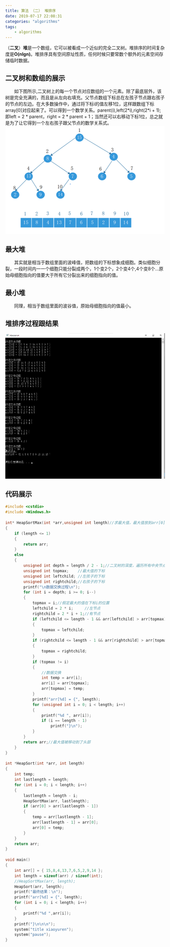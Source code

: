 ```yaml
---
title: 算法 （二） 堆排序
date: 2019-07-17 22:08:31
categories: "algorithms"
tags:
	- algorithms
---
```

（**二叉**）**堆**是一个数组，它可以被看成一个近似的完全二叉树。堆排序的时间复杂度是**O(nlgn)**。堆排序具有空间原址性质，任何时候只要常数个额外的元素空间存储临时数据。<!-- more -->
## 二叉树和数组的展示
&emsp;&emsp;如下图所示,二叉树上的每一个节点对应数组的一个元素。除了最底层外，该树是完全充满的，而且是从左向右填充。父节点数组下标总在左孩子节点跟右孩子的节点的左边。在大多数操作中，通过将下标i的值左移1位，这样跟数组下标array[0]对应起来了。可以得到一个数学关系。parent(i),left(2\*i),right(2\*i + 1);即left = 2 \* parent，right = 2 \* parent + 1；当然还可以右移动下标1位，总之就是为了让它得到一个左右孩子跟父节点的数学关系式。
<img src="../image/algorithm/heap/heaptree.png">

## 最大堆
&emsp;&emsp;其实就是相当于数组里面的波峰值，把数组的下标想象成细胞。类似细胞分裂，一段时间内一一个细胞只能分裂成两个，1个变2个，2个变4个,4个变8个...原始母细胞指向的值要大于所有它分裂出来的细胞指向的值。
## 最小堆
&emsp;&emsp;同理，相当于数组里面的波谷值，原始母细胞指向的值最小。
## 堆排序过程跟结果
<img src="../image/algorithm/heap/heapsort.png">

## 代码展示
```cpp
#include <cstdio>
#include <Windows.h>

int* HeapSortMax(int *arr,unsigned int length)//求最大值，最大值放到arr[0]
{
	if (length <= 1)
	{
		return arr;
	}
	else
	{
		unsigned int depth = length / 2 - 1;//二叉树的深度，遍历所有中央节点
		unsigned int topmax;    //最大值的下标
		unsigned int leftchild; //左孩子的下标
		unsigned int rightchild;//右孩子的下标
		printf("\n数据交换过程\n");
		for (int i = depth; i >= 0; i--)
		{
			topmax = i;//假定最大的值在下标i的位置
			leftchild = 2 * i;     //左节点
			rightchild = 2 * i + 1;//有节点
			if (leftchild <= length - 1 && arr[leftchild] > arr[topmax])//防止越界
			{
				topmax = leftchild;
			}
			if (rightchild <= length - 1 && arr[rightchild] > arr[topmax])//防止越界
			{
				topmax = rightchild;
			}
			if (topmax != i)
			{
				//数据交换
				int temp = arr[i];
				arr[i] = arr[topmax];
				arr[topmax] = temp;
			}
			printf("arr[%d] = {", length);
			for (unsigned int i = 0; i < length; i++)
			{
				printf("%d ", arr[i]);
				if (i == length - 1)
					printf("}\n");
			}
		}
		return arr;//最大值被移动到了头部
	}
}

int *HeapSort(int *arr, int length)
{
	int temp;
	int lastlength = length;
	for (int i = 0; i < length; i++)
	{
		lastlength = length - i;
		HeapSortMax(arr, lastlength);
		if (arr[0] > arr[lastlength - 1])
		{
			temp = arr[lastlength - 1];
			arr[lastlength - 1] = arr[0];
			arr[0] = temp;
		}
	}
	return arr;
}

void main()
{
	int arr[] = { 15,8,4,13,7,6,5,2,9,14 };
	int length = sizeof(arr) / sizeof(int);
	//HeapSortMax(arr, length);
	HeapSort(arr, length);
	printf("最终结果：\n");
	printf("arr[%d] = {", length);
	for (int i = 0; i < length; i++)
	{
		printf("%d ",arr[i]);
	}
	printf("}\n\n\n");
	system("title xiaoyuren");
	system("pause");
}
```